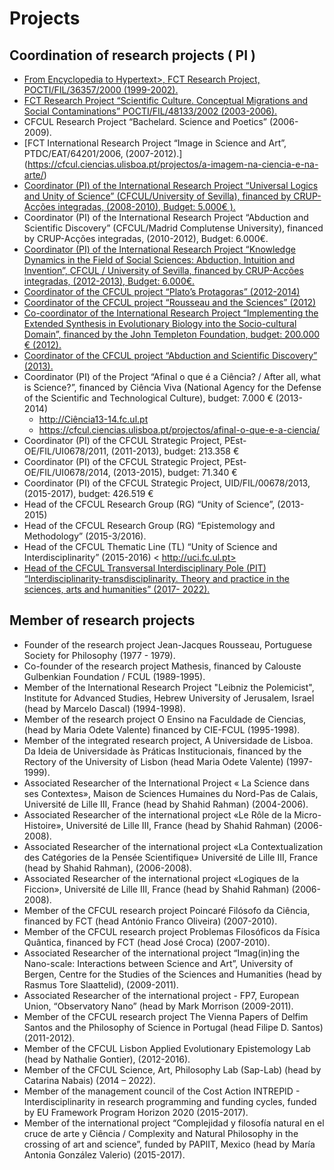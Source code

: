 # Projects
  

## Coordination of research projects ( PI )
 
* [From Encyclopedia to Hypertext>, FCT Research Project, POCTI/FIL/36357/2000 (1999-2002).](https://cful.letras.ulisboa.pt/cfulprojects/hypertext-and-encyclopedia/) 
* [FCT Research Project “Scientific Culture. Conceptual Migrations and Social Contaminations”  POCTI/FIL/48133/2002 (2003-2006).](https://cfcul.ciencias.ulisboa.pt/projectos/cultura-cientifica-migracoes-conceptuais-e-contaminacoes-sociais/)
* CFCUL Research Project “Bachelard. Science and Poetics” (2006-2009). 
* [FCT International Research Project “Image in Science and Art”, PTDC/EAT/64201/2006, (2007-2012).] (https://cfcul.ciencias.ulisboa.pt/projectos/a-imagem-na-ciencia-e-na-arte/)
* [Coordinator (PI) of the International Research Project “Universal Logics and Unity of Science” (CFCUL/University of Sevilla), financed by CRUP-Acções integradas, (2008-2010), Budget: 5.000€ ).](https://cfcul.ciencias.ulisboa.pt/projectos/logica-universal-e-unidade-da-ciencia/)
* Coordinator (PI) of the International Research Project “Abduction and Scientific Discovery” (CFCUL/Madrid Complutense University), financed by CRUP-Acções integradas, (2010-2012), Budget: 6.000€.  
* [Coordinator (PI) of the International Research Project “Knowledge Dynamics in the Field of Social Sciences: Abduction, Intuition and Invention”, CFCUL / University of Sevilla, financed by CRUP-Acções integradas, (2012-2013), Budget: 6.000€.](https://cfcul.ciencias.ulisboa.pt/projectos/dinamicas-do-conhecimento/)
* [Coordinator of the CFCUL project “Plato’s Protagoras” (2012-2014)](http://cfcul.fc.ul.pt/projectos/protagoras)
* [Coordinator of the CFCUL project “Rousseau and the Sciences” (2012)](http://cfcul.fc.ul.pt/projectos/rousseau)
*	[Co-coordinator of the International Research Project “Implementing the Extended Synthesis in Evolutionary Biology into the Socio-cultural Domain”, financed by the John Templeton Foundation, budget: 200.000 € (2012).](https://cfcul.ciencias.ulisboa.pt/projectos/appeel/)
* [Coordinator of the CFCUL project “Abduction and Scientific Discovery” (2013).](http://cfcul.fc.ul.pt/projectos/abducao/abducao.htm)
* Coordinator (PI) of the Project “Afinal o que é a Ciência? / After all, what is Science?”, financed by Ciência Viva (National Agency for the Defense of the Scientific and Technological Culture), budget: 7.000 € (2013-2014) 
    - http://Ciência13-14.fc.ul.pt
    - https://cfcul.ciencias.ulisboa.pt/projectos/afinal-o-que-e-a-ciencia/
* Coordinator (PI) of the CFCUL Strategic Project, PEst-OE/FIL/UI0678/2011, (2011-2013), budget: 213.358 €  
* Coordinator (PI) of the CFCUL Strategic Project, PEst-OE/FIL/UI0678/2014, (2013-2015), budget: 71.340 € 
* Coordinator (PI) of the CFCUL Strategic Project, UID/FIL/00678/2013, (2015-2017), budget: 426.519 € 
* Head of the CFCUL Research Group (RG) “Unity of Science”, (2013-2015)
* Head of the CFCUL Research Group (RG) “Epistemology and Methodology” (2015-3/2016). 
* Head of the CFCUL Thematic Line (TL) “Unity of Science and Interdisciplinarity” (2015-2016) < http://uci.fc.ul.pt>
* [Head of the CFCUL Transversal Interdisciplinary Pole (PIT) “Interdisciplinarity-transdisciplinarity. Theory and practice in the sciences, arts and humanities” (2017- 2022).](https://cfcul.ciencias.ulisboa.pt/linhasinvestigacao/polo-de-investigacao-transversal/)
 
 
## Member of research projects 
 
* Founder of the research project Jean-Jacques Rousseau, Portuguese Society for Philosophy (1977 - 1979).  
* Co-founder of the research project Mathesis, financed by Calouste Gulbenkian Foundation / FCUL (1989-1995).
* Member of the International Research Project "Leibniz the Polemicist", Institute for Advanced Studies, Hebrew University of Jerusalem, Israel (head by Marcelo Dascal) (1994-1998).
* Member of the research project O Ensino na Faculdade de Ciencias, (head by Maria Odete Valente) financed by CIE-FCUL (1995-1998).  
* Member of the integrated research project, A Universidade de Lisboa. Da Ideia de Universidade às Práticas Institucionais, financed by the Rectory of the University of Lisbon (head Maria Odete Valente) (1997-1999).
* Associated Researcher of the International Project « La Science dans ses Contextes», Maison de Sciences Humaines du Nord-Pas de Calais, Université de Lille III, France (head by Shahid Rahman) (2004-2006). 
* Associated Researcher of the international project «Le Rôle de la Micro-Histoire», Université de Lille III, France (head by Shahid Rahman) (2006-2008). 
* Associated Researcher of the international project «La Contextualization des Catégories de la Pensée Scientifique» Université de Lille III, France (head by Shahid Rahman), (2006-2008).  
* Associated Researcher of the international project «Logiques de la Ficcion», Université de Lille III, France (head by Shahid Rahman) (2006-2008).  
* Member of the CFCUL research project Poincaré Filósofo da Ciência, financed by FCT (head António Franco Oliveira) (2007-2010).  
* Member of the CFCUL research project Problemas Filosóficos da Física Quântica, financed by FCT (head José Croca) (2007-2010). 
* Associated Researcher of the international project “Imag(in)ing the Nano-scale: Interactions between Science and Art”, University of Bergen, Centre for the Studies of the Sciences and Humanities (head by Rasmus Tore Slaattelid), (2009-2011).   
* Associated Researcher of the international project - FP7, European Union, “Observatory Nano” (head by Mark Morrison (2009-2011).  
* Member of the CFCUL research project The Vienna Papers of Delfim Santos and the Philosophy of Science in Portugal (head Filipe D. Santos) (2011-2012).
* Member of the CFCUL Lisbon Applied Evolutionary Epistemology Lab (head by Nathalie Gontier), (2012-2016). 
* Member of the CFCUL Science, Art, Philosophy Lab (Sap-Lab) (head by Catarina Nabais) (2014 – 2022). 
* Member of the management council of the Cost Action INTREPID - Interdisciplinarity in research programming and funding cycles, funded by EU Framework Program Horizon 2020 (2015-2017).
* Member of the international project “Complejidad y filosofía natural en el cruce de arte y Ciência / Complexity and Natural Philosophy in the crossing of art and science”, funded by PAPIIT, Mexico (head by María Antonia González Valerio) (2015-2017).
